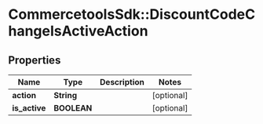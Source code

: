 # CommercetoolsSdk::DiscountCodeChangeIsActiveAction

## Properties
Name | Type | Description | Notes
------------ | ------------- | ------------- | -------------
**action** | **String** |  | [optional] 
**is_active** | **BOOLEAN** |  | [optional] 

